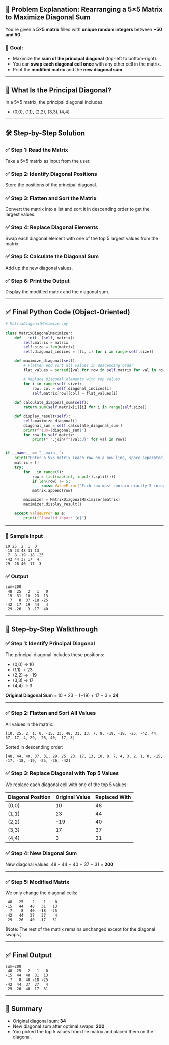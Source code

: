 ## 🧩 Problem Explanation: Rearranging a 5×5 Matrix to Maximize Diagonal Sum

You're given a **5×5 matrix** filled with **unique random integers** between **−50 and 50**.

### 🎯 Goal:

- Maximize the **sum of the principal diagonal** (top-left to bottom-right).
- You can **swap each diagonal cell once** with any other cell in the matrix.
- Print the **modified matrix** and the **new diagonal sum**.

---

## 🧠 What Is the Principal Diagonal?

In a 5×5 matrix, the principal diagonal includes:

- (0,0), (1,1), (2,2), (3,3), (4,4)

---

## 🛠️ Step-by-Step Solution

### ✅ Step 1: Read the Matrix

Take a 5×5 matrix as input from the user.

### ✅ Step 2: Identify Diagonal Positions

Store the positions of the principal diagonal.

### ✅ Step 3: Flatten and Sort the Matrix

Convert the matrix into a list and sort it in descending order to get the largest values.

### ✅ Step 4: Replace Diagonal Elements

Swap each diagonal element with one of the top 5 largest values from the matrix.

### ✅ Step 5: Calculate the Diagonal Sum

Add up the new diagonal values.

### ✅ Step 6: Print the Output

Display the modified matrix and the diagonal sum.

---

## ✅ Final Python Code (Object-Oriented)

```python
# MatrixDiagonalMaximizer.py

class MatrixDiagonalMaximizer:
    def __init__(self, matrix):
        self.matrix = matrix
        self.size = len(matrix)
        self.diagonal_indices = [(i, i) for i in range(self.size)]

    def maximize_diagonal(self):
        # Flatten and sort all values in descending order
        flat_values = sorted([val for row in self.matrix for val in row], reverse=True)

        # Replace diagonal elements with top values
        for i in range(self.size):
            row, col = self.diagonal_indices[i]
            self.matrix[row][col] = flat_values[i]

    def calculate_diagonal_sum(self):
        return sum(self.matrix[i][i] for i in range(self.size))

    def display_result(self):
        self.maximize_diagonal()
        diagonal_sum = self.calculate_diagonal_sum()
        print(f"sum={diagonal_sum}")
        for row in self.matrix:
            print(" ".join(f"{val:3}" for val in row))


if __name__ == "__main__":
    print("Enter a 5x5 matrix (each row on a new line, space-separated):")
    matrix = []
    try:
        for _ in range(5):
            row = list(map(int, input().split()))
            if len(row) != 5:
                raise ValueError("Each row must contain exactly 5 integers.")
            matrix.append(row)

        maximizer = MatrixDiagonalMaximizer(matrix)
        maximizer.display_result()

    except ValueError as e:
        print(f"Invalid input: {e}")
```

---

### 🧪 Sample Input

```
10 25  2  1  0
-15 23 48 31 13
 7  8 -19 -18 -25
-42 44 37 17  4
29 -26 40 -17  3
```

### ✅ Output

```
sum=200
 48  25   2   1   0
-15  31  10  23  13
  7   8  37 -18 -25
-42  17  19  44   4
 29 -26   3 -17  40
```

---

## 🧠 Step-by-Step Walkthrough

### ✅ Step 1: Identify Principal Diagonal

The principal diagonal includes these positions:

- (0,0) → 10
- (1,1) → 23
- (2,2) → −19
- (3,3) → 17
- (4,4) → 3

**Original Diagonal Sum** = 10 + 23 + (−19) + 17 + 3 = **34**

---

### ✅ Step 2: Flatten and Sort All Values

All values in the matrix:

```
[10, 25, 2, 1, 0, -15, 23, 48, 31, 13, 7, 8, -19, -18, -25, -42, 44, 37, 17, 4, 29, -26, 40, -17, 3]
```

Sorted in descending order:

```
[48, 44, 40, 37, 31, 29, 25, 23, 17, 13, 10, 8, 7, 4, 3, 2, 1, 0, -15, -17, -18, -19, -25, -26, -42]
```

### ✅ Step 3: Replace Diagonal with Top 5 Values

We replace each diagonal cell with one of the top 5 values:

| Diagonal Position | Original Value | Replaced With |
| ----------------- | -------------- | ------------- |
| (0,0)             | 10             | 48            |
| (1,1)             | 23             | 44            |
| (2,2)             | −19            | 40            |
| (3,3)             | 17             | 37            |
| (4,4)             | 3              | 31            |

### ✅ Step 4: New Diagonal Sum

New diagonal values: 48 + 44 + 40 + 37 + 31 = **200**

---

### ✅ Step 5: Modified Matrix

We only change the diagonal cells:

```
 48   25    2    1    0
-15   44   48   31   13
  7    8   40  -18  -25
-42   44   37   37    4
 29  -26   40  -17   31
```

(Note: The rest of the matrix remains unchanged except for the diagonal swaps.)

---

## ✅ Final Output

```
sum=200
 48  25   2   1   0
-15  44  48  31  13
  7   8  40 -18 -25
-42  44  37  37   4
 29 -26  40 -17  31
```

---

## 🧠 Summary

- Original diagonal sum: **34**
- New diagonal sum after optimal swaps: **200**
- You picked the top 5 values from the matrix and placed them on the diagonal.
